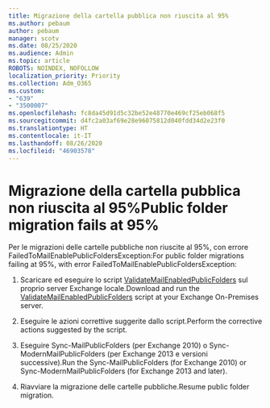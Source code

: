 ```yaml
---
title: Migrazione della cartella pubblica non riuscita al 95%
ms.author: pebaum
author: pebaum
manager: scotv
ms.date: 08/25/2020
ms.audience: Admin
ms.topic: article
ROBOTS: NOINDEX, NOFOLLOW
localization_priority: Priority
ms.collection: Adm_O365
ms.custom:
- "639"
- "3500007"
ms.openlocfilehash: fc8da45d91d5c32be52e48770e469cf25eb068f5
ms.sourcegitcommit: d4fc2a03af69e28e96075812d040fdd34d2e23f0
ms.translationtype: HT
ms.contentlocale: it-IT
ms.lasthandoff: 08/26/2020
ms.locfileid: "46903578"
---
```

# <a name="public-folder-migration-fails-at-95"></a><span data-ttu-id="e0b27-102">Migrazione della cartella pubblica non riuscita al 95%</span><span class="sxs-lookup"><span data-stu-id="e0b27-102">Public folder migration fails at 95%</span></span>

<span data-ttu-id="e0b27-103">Per le migrazioni delle cartelle pubbliche non riuscite al 95%, con errore FailedToMailEnablePublicFoldersException:</span><span class="sxs-lookup"><span data-stu-id="e0b27-103">For public folder migrations failing at 95%, with error FailedToMailEnablePublicFoldersException:</span></span>

1. <span data-ttu-id="e0b27-104">Scaricare ed eseguire lo script [ValidateMailEnabledPublicFolders](https://aka.ms/ValidateMEPF) sul proprio server Exchange locale.</span><span class="sxs-lookup"><span data-stu-id="e0b27-104">Download and run the [ValidateMailEnabledPublicFolders](https://aka.ms/ValidateMEPF) script at your Exchange On-Premises server.</span></span>

2. <span data-ttu-id="e0b27-105">Eseguire le azioni correttive suggerite dallo script.</span><span class="sxs-lookup"><span data-stu-id="e0b27-105">Perform the corrective actions suggested by the script.</span></span>

3. <span data-ttu-id="e0b27-106">Eseguire Sync-MailPublicFolders (per Exchange 2010) o Sync-ModernMailPublicFolders (per Exchange 2013 e versioni successive).</span><span class="sxs-lookup"><span data-stu-id="e0b27-106">Run the Sync-MailPublicFolders (for Exchange 2010) or Sync-ModernMailPublicFolders (for Exchange 2013 and later).</span></span>

4. <span data-ttu-id="e0b27-107">Riavviare la migrazione delle cartelle pubbliche.</span><span class="sxs-lookup"><span data-stu-id="e0b27-107">Resume public folder migration.</span></span>
